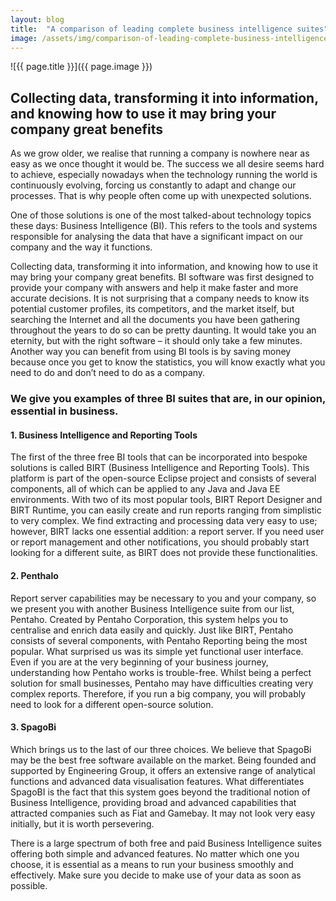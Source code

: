 ```yaml
---
layout: blog
title:  "A comparison of leading complete business intelligence suites"
image: /assets/img/comparison-of-leading-complete-business-intelligence-suites.jpg
---
```


![{{ page.title }}]({{ page.image }})

## Collecting data, transforming it into information, and knowing how to use it may bring your company great benefits
As we grow older, we realise that running a company is nowhere near as easy as we once thought it would be. The success we all desire seems hard to achieve, especially nowadays when the technology running the world is continuously evolving, forcing us constantly to adapt and change our processes. That is why people often come up with unexpected solutions.

One of those solutions is one of the most talked-about technology topics these days: Business Intelligence (BI). This refers to the tools and systems responsible for analysing the data that have a significant impact on our company and the way it functions.

Collecting data, transforming it into information, and knowing how to use it may bring your company great benefits. BI software was first designed to provide your company with answers and help it make faster and more accurate decisions. It is not surprising that a company needs to know its potential customer profiles, its competitors, and the market itself, but searching the Internet and all the documents you have been gathering throughout the years to do so can be pretty daunting. It would take you an eternity, but with the right software – it should only take a few minutes. Another way you can benefit from using BI tools is by saving money because once you get to know the statistics, you will know exactly what you need to do and don’t need to do as a company.

### We give you examples of three BI suites that are, in our opinion, essential in business. 

#### 1. Business Intelligence and Reporting Tools
The first of the three free BI tools that can be incorporated into bespoke solutions is called BIRT (Business Intelligence and Reporting Tools). This platform is part of the open-source Eclipse project and consists of several components, all of which can be applied to any Java and Java EE environments. With two of its most popular tools, BIRT Report Designer and BIRT Runtime, you can easily create and run reports ranging from simplistic to very complex. We find extracting and processing data very easy to use; however, BIRT lacks one essential addition: a report server. If you need user or report management and other notifications, you should probably start looking for a different suite, as BIRT does not provide these functionalities.

#### 2. Penthalo
Report server capabilities may be necessary to you and your company, so we present you with another Business Intelligence suite from our list, Pentaho. Created by Pentaho Corporation, this system helps you to centralise and enrich data easily and quickly. Just like BIRT, Pentaho consists of several components, with Pentaho Reporting being the most popular. What surprised us was its simple yet functional user interface. Even if you are at the very beginning of your business journey, understanding how Pentaho works is trouble-free. Whilst being a perfect solution for small businesses, Pentaho may have difficulties creating very complex reports. Therefore, if you run a big company, you will probably need to look for a different open-source solution.

#### 3. SpagoBi
Which brings us to the last of our three choices. We believe that SpagoBi may be the best free software available on the market. Being founded and supported by Engineering Group, it offers an extensive range of analytical functions and advanced data visualisation features. What differentiates SpagoBI is the fact that this system goes beyond the traditional notion of Business Intelligence, providing broad and advanced capabilities that attracted companies such as Fiat and Gamebay. It may not look very easy initially, but it is worth persevering.

There is a large spectrum of both free and paid Business Intelligence suites offering both simple and advanced features. No matter which one you choose, it is essential as a means to run your business smoothly and effectively. Make sure you decide to make use of your data as soon as possible.
